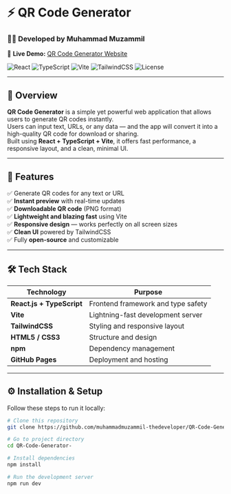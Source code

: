 # ⚡ QR Code Generator  
### 👨‍💻 Developed by **Muhammad Muzammil**  
🔗 **Live Demo:** [QR Code Generator Website](https://muhammadmuzammil-thedeveloper.github.io/QR-Code-Generator-/)

![React](https://img.shields.io/badge/React-18.0-blue?style=for-the-badge&logo=react)
![TypeScript](https://img.shields.io/badge/TypeScript-4.9-blue?style=for-the-badge&logo=typescript)
![Vite](https://img.shields.io/badge/Vite-Fast%20Build%20Tool-ffcc00?style=for-the-badge&logo=vite)
![TailwindCSS](https://img.shields.io/badge/TailwindCSS-Modern%20UI-blue?style=for-the-badge&logo=tailwindcss)
![License](https://img.shields.io/badge/License-MIT-green?style=for-the-badge)

---

## 🧩 Overview
**QR Code Generator** is a simple yet powerful web application that allows users to generate QR codes instantly.  
Users can input text, URLs, or any data — and the app will convert it into a high-quality QR code for download or sharing.  
Built using **React + TypeScript + Vite**, it offers fast performance, a responsive layout, and a clean, minimal UI.

---

## 🚀 Features
✅ Generate QR codes for any text or URL  
✅ **Instant preview** with real-time updates  
✅ **Downloadable QR code** (PNG format)  
✅ **Lightweight and blazing fast** using Vite  
✅ **Responsive design** — works perfectly on all screen sizes  
✅ **Clean UI** powered by TailwindCSS  
✅ Fully **open-source** and customizable  

---

## 🛠️ Tech Stack
| Technology | Purpose |
|-------------|----------|
| **React.js + TypeScript** | Frontend framework and type safety |
| **Vite** | Lightning-fast development server |
| **TailwindCSS** | Styling and responsive layout |
| **HTML5 / CSS3** | Structure and design |
| **npm** | Dependency management |
| **GitHub Pages** | Deployment and hosting |

---

## ⚙️ Installation & Setup

Follow these steps to run it locally:

```bash
# Clone this repository
git clone https://github.com/muhammadmuzammil-thedeveloper/QR-Code-Generator-.git

# Go to project directory
cd QR-Code-Generator-

# Install dependencies
npm install

# Run the development server
npm run dev

